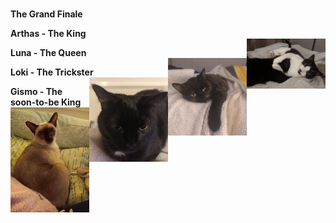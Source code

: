<p>
<br />
<strong>The Grand Finale</strong>
<br />
</p>
<p>
<strong>Arthas - The King</strong>
<br />
<img src="/assets/img/arthas_loki_playing.jpg" class="img-fluid z-depth-1 rounded-circle" width="25%" height="auto" alt="Arthas the King!" align="right" loading="eager" onerror="this.onerror=null; $('.responsive-img-srcset').remove();">
</p>
<p>
<strong>Luna - The Queen</strong>
<br />
<img src="/assets/img/luna.jpg" class="img-fluid z-depth-1 rounded-circle" width="25%" height="auto" alt="Luna the Queen!" align="right" loading="eager" onerror="this.onerror=null; $('.responsive-img-srcset').remove();">
</p>
<p>
<strong>Loki - The Trickster</strong>
<br />
<img src="/assets/img/loki.jpg" class="img-fluid z-depth-1 rounded-circle" width="25%" height="auto" alt="Loki the Trickster!" align="right" loading="eager" onerror="this.onerror=null; $('.responsive-img-srcset').remove();">
</p>

<p>
<strong>Gismo - The soon-to-be King</strong>
<br />
<img src="/assets/img/gismo.jpg" class="img-fluid z-depth-1 rounded-circle" width="25%" height="auto" alt="Gismo the soon-to-be King!" align="right" loading="eager" onerror="this.onerror=null; $('.responsive-img-srcset').remove();">
</p>
